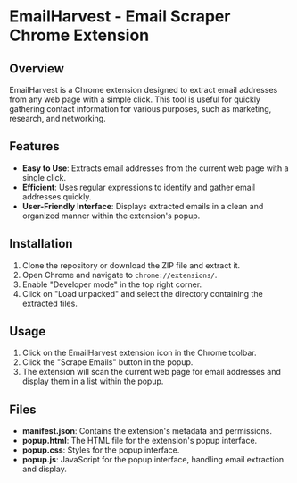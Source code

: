 # EmailHarvest - Email Scraper Chrome Extension

## Overview
EmailHarvest is a Chrome extension designed to extract email addresses from any web page with a simple click. This tool is useful for quickly gathering contact information for various purposes, such as marketing, research, and networking.

## Features
- **Easy to Use**: Extracts email addresses from the current web page with a single click.
- **Efficient**: Uses regular expressions to identify and gather email addresses quickly.
- **User-Friendly Interface**: Displays extracted emails in a clean and organized manner within the extension's popup.

## Installation
1. Clone the repository or download the ZIP file and extract it.
2. Open Chrome and navigate to `chrome://extensions/`.
3. Enable "Developer mode" in the top right corner.
4. Click on "Load unpacked" and select the directory containing the extracted files.

## Usage
1. Click on the EmailHarvest extension icon in the Chrome toolbar.
2. Click the "Scrape Emails" button in the popup.
3. The extension will scan the current web page for email addresses and display them in a list within the popup.

## Files
- **manifest.json**: Contains the extension's metadata and permissions.
- **popup.html**: The HTML file for the extension's popup interface.
- **popup.css**: Styles for the popup interface.
- **popup.js**: JavaScript for the popup interface, handling email extraction and display.
